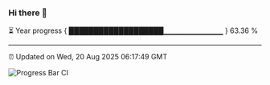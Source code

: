### Hi there 👋

⏳ Year progress { ███████████████████▁▁▁▁▁▁▁▁▁▁▁ } 63.36 %

---

⏰ Updated on Wed, 20 Aug 2025 06:17:49 GMT

![Progress Bar CI](https://github.com/Shyam-Makwana/GitHub-Actions-Demo/workflows/Progress%20Bar%20CI/badge.svg)
